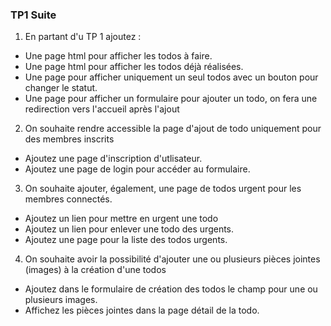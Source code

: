 ### TP1 Suite

1. En partant d'u TP 1 ajoutez :
  - Une page html pour afficher les todos à faire.
  - Une page html pour afficher les todos déjà réalisées.
  - Une page pour afficher uniquement un seul todos avec un bouton pour changer le statut.
  - Une page pour afficher un formulaire pour ajouter un todo, on fera une redirection vers l'accueil après l'ajout

2. On souhaite rendre accessible la page d'ajout de todo uniquement pour des membres inscrits
  - Ajoutez une page d'inscription d'utlisateur.
  - Ajoutez une page de login pour accéder au formulaire.

3. On souhaite ajouter, également, une page de todos urgent pour les membres connectés.
  - Ajoutez un lien pour mettre en urgent une todo
  - Ajoutez un lien pour enlever une todo des urgents.
  - Ajoutez une page pour la liste des todos urgents.

4. On souhaite avoir la possibilité d'ajouter une ou plusieurs pièces jointes (images) à la création d'une todos
  - Ajoutez dans le formulaire de création des todos le champ pour une ou plusieurs images.
  - Affichez les pièces jointes dans la page détail de la todo.